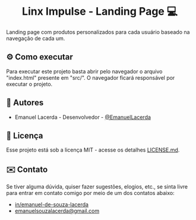 <h1 align="center" style="font-weight: bold;">Linx Impulse - Landing Page 💻</h1>

Landing page com produtos personalizados para cada usuário baseado na navegação de cada um.

<h2 id="running">⚙️ Como executar </h2>

Para executar este projeto basta abrir pelo navegador o arquivo "index.html" presente em "src/". O navegador ficará responsável por executar o projeto.

<h2 id="projec-actors">👷 Autores</h2>

* Emanuel Lacerda - Desenvolvedor - [@EmanuelLacerda](https://github.com/EmanuelLacerda/)

<h2 id="licenca">📄 Licença</h2>
Esse projeto está sob a licença MIT - acesse os detalhes <a href="https://github.com/EmanuelLacerda/kairos-webapp/blob/main/LICENSE">LICENSE.md</a>.

<h2 id="contact">✉️ Contato</h2>
Se tiver alguma dúvida, quiser fazer sugestões, elogios, etc., se sinta livre para entrar em contato comigo por meio de um dos contatos abaixo:

- [in/emanuel-de-souza-lacerda](https://www.linkedin.com/in/emanuel-de-souza-lacerda/)
- emanuelsouzalacerda@gmail.com
